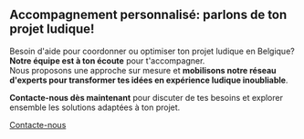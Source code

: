 ## Accompagnement personnalisé: parlons de ton projet ludique!

Besoin d'aide pour coordonner ou optimiser ton projet ludique en Belgique? **Notre équipe est à
ton écoute** pour t'accompagner.  
Nous proposons une approche sur mesure et **mobilisons notre réseau d'experts pour transformer
tes idées en expérience ludique inoubliable**.

**Contacte-nous dès maintenant** pour discuter de tes besoins et explorer ensemble les solutions adaptées à ton projet.

<div class="center intrinsic"><a href="/fr/contact/" class="reset button box bold" style="--padding:0.75rem 1.5rem">Contacte-nous</a></div>

